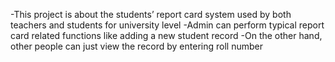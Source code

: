 -This project is about the students’ report card system used by both teachers and students for university level
-Admin can perform typical report card related functions like adding a new student record
-On the other hand, other people can just view the record by entering roll number
